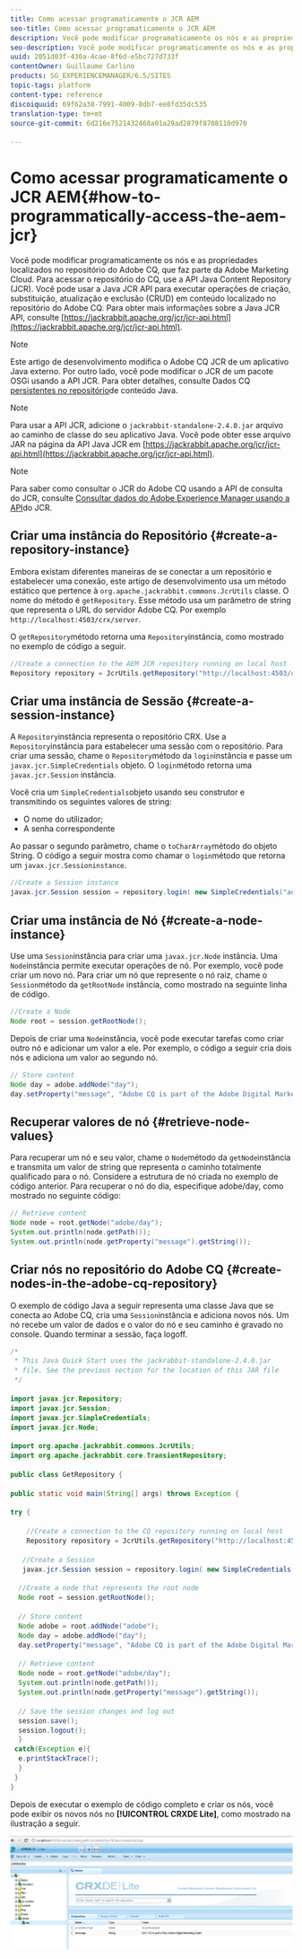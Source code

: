 ```yaml
---
title: Como acessar programaticamente o JCR AEM
seo-title: Como acessar programaticamente o JCR AEM
description: Você pode modificar programaticamente os nós e as propriedades localizados no repositório do AEM, que faz parte da Adobe Marketing Cloud
seo-description: Você pode modificar programaticamente os nós e as propriedades localizados no repositório do AEM, que faz parte da Adobe Marketing Cloud
uuid: 2051d03f-430a-4cae-8f6d-e5bc727d733f
contentOwner: Guillaume Carlino
products: SG_EXPERIENCEMANAGER/6.5/SITES
topic-tags: platform
content-type: reference
discoiquuid: 69f62a38-7991-4009-8db7-ee8fd35dc535
translation-type: tm+mt
source-git-commit: 6d216e7521432468a01a29ad2879f8708110d970

---
```



# Como acessar programaticamente o JCR AEM{#how-to-programmatically-access-the-aem-jcr}

Você pode modificar programaticamente os nós e as propriedades localizados no repositório do Adobe CQ, que faz parte da Adobe Marketing Cloud. Para acessar o repositório do CQ, use a API Java Content Repository (JCR). Você pode usar a Java JCR API para executar operações de criação, substituição, atualização e exclusão (CRUD) em conteúdo localizado no repositório do Adobe CQ. Para obter mais informações sobre a Java JCR API, consulte [https://jackrabbit.apache.org/jcr/jcr-api.html](https://jackrabbit.apache.org/jcr/jcr-api.html).

>[!NOTE]
>
>Este artigo de desenvolvimento modifica o Adobe CQ JCR de um aplicativo Java externo. Por outro lado, você pode modificar o JCR de um pacote OSGi usando a API JCR. Para obter detalhes, consulte Dados CQ [persistentes no repositório](https://helpx.adobe.com/experience-manager/using/persisting-cq-data-java-content1.html)de conteúdo Java.

>[!NOTE]
>
>Para usar a API JCR, adicione o `jackrabbit-standalone-2.4.0.jar` arquivo ao caminho de classe do seu aplicativo Java. Você pode obter esse arquivo JAR na página da API Java JCR em [https://jackrabbit.apache.org/jcr/jcr-api.html](https://jackrabbit.apache.org/jcr/jcr-api.html).

>[!NOTE]
>
>Para saber como consultar o JCR do Adobe CQ usando a API de consulta do JCR, consulte [Consultar dados do Adobe Experience Manager usando a API](https://helpx.adobe.com/experience-manager/using/querying-experience-manager-data-using1.html)do JCR.

## Criar uma instância do Repositório {#create-a-repository-instance}

Embora existam diferentes maneiras de se conectar a um repositório e estabelecer uma conexão, este artigo de desenvolvimento usa um método estático que pertence à `org.apache.jackrabbit.commons.JcrUtils` classe. O nome do método é `getRepository`. Esse método usa um parâmetro de string que representa o URL do servidor Adobe CQ. Por exemplo `http://localhost:4503/crx/server`.

O `getRepository`método retorna uma `Repository`instância, como mostrado no exemplo de código a seguir.

```java
//Create a connection to the AEM JCR repository running on local host
Repository repository = JcrUtils.getRepository("http://localhost:4503/crx/server");
```

## Criar uma instância de Sessão {#create-a-session-instance}

A `Repository`instância representa o repositório CRX. Use a `Repository`instância para estabelecer uma sessão com o repositório. Para criar uma sessão, chame o `Repository`método da `login`instância e passe um `javax.jcr.SimpleCredentials` objeto. O `login`método retorna uma `javax.jcr.Session` instância.

Você cria um `SimpleCredentials`objeto usando seu construtor e transmitindo os seguintes valores de string:

* O nome do utilizador;
* A senha correspondente

Ao passar o segundo parâmetro, chame o `toCharArray`método do objeto String. O código a seguir mostra como chamar o `login`método que retorna um `javax.jcr.Sessioninstance`.

```java
//Create a Session instance
javax.jcr.Session session = repository.login( new SimpleCredentials("admin", "admin".toCharArray()));
```

## Criar uma instância de Nó {#create-a-node-instance}

Use uma `Session`instância para criar uma `javax.jcr.Node` instância. Uma `Node`instância permite executar operações de nó. Por exemplo, você pode criar um novo nó. Para criar um nó que represente o nó raiz, chame o `Session`método da `getRootNode` instância, como mostrado na seguinte linha de código.

```java
//Create a Node
Node root = session.getRootNode();
```

Depois de criar uma `Node`instância, você pode executar tarefas como criar outro nó e adicionar um valor a ele. Por exemplo, o código a seguir cria dois nós e adiciona um valor ao segundo nó.

```java
// Store content
Node day = adobe.addNode("day");
day.setProperty("message", "Adobe CQ is part of the Adobe Digital Marketing Suite!");
```

## Recuperar valores de nó {#retrieve-node-values}

Para recuperar um nó e seu valor, chame o `Node`método da `getNode`instância e transmita um valor de string que representa o caminho totalmente qualificado para o nó. Considere a estrutura de nó criada no exemplo de código anterior. Para recuperar o nó do dia, especifique adobe/day, como mostrado no seguinte código:

```java
// Retrieve content
Node node = root.getNode("adobe/day");
System.out.println(node.getPath());
System.out.println(node.getProperty("message").getString());
```

## Criar nós no repositório do Adobe CQ {#create-nodes-in-the-adobe-cq-repository}

O exemplo de código Java a seguir representa uma classe Java que se conecta ao Adobe CQ, cria uma `Session`instância e adiciona novos nós. Um nó recebe um valor de dados e o valor do nó e seu caminho é gravado no console. Quando terminar a sessão, faça logoff.

```java
/*
 * This Java Quick Start uses the jackrabbit-standalone-2.4.0.jar
 * file. See the previous section for the location of this JAR file
 */

import javax.jcr.Repository;
import javax.jcr.Session;
import javax.jcr.SimpleCredentials;
import javax.jcr.Node;

import org.apache.jackrabbit.commons.JcrUtils;
import org.apache.jackrabbit.core.TransientRepository;

public class GetRepository {

public static void main(String[] args) throws Exception {

try {

    //Create a connection to the CQ repository running on local host
    Repository repository = JcrUtils.getRepository("http://localhost:4503/crx/server");

   //Create a Session
   javax.jcr.Session session = repository.login( new SimpleCredentials("admin", "admin".toCharArray()));

  //Create a node that represents the root node
  Node root = session.getRootNode();

  // Store content
  Node adobe = root.addNode("adobe");
  Node day = adobe.addNode("day");
  day.setProperty("message", "Adobe CQ is part of the Adobe Digital Marketing Suite!");

  // Retrieve content
  Node node = root.getNode("adobe/day");
  System.out.println(node.getPath());
  System.out.println(node.getProperty("message").getString());

  // Save the session changes and log out
  session.save();
  session.logout();
  }
 catch(Exception e){
  e.printStackTrace();
  }
 }
}
```

Depois de executar o exemplo de código completo e criar os nós, você pode exibir os novos nós no **[!UICONTROL CRXDE Lite]**, como mostrado na ilustração a seguir.

![chlimage_1-68](assets/chlimage_1-68a.png)

